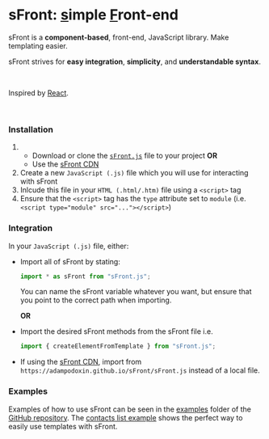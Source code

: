 # sFront: <ins>s</ins>imple <ins>F</ins>ront-end

sFront is a **component-based**, front-end, JavaScript library. Make templating easier.

sFront strives for **easy integration**, **simplicity**, and **understandable syntax**.

<br>

Inspired by [React](https://github.com/facebook/react).

<br>

### Installation

1.  - Download or clone the [`sFront.js`](https://github.com/AdamPodoxin/sFront/blob/master/sFront.js) file to your project
      **OR**
    - Use the [sFront CDN](https://adampodoxin.github.io/sFront/sFront.js)
2.  Create a new `JavaScript (.js)` file which you will use for interacting with sFront
3.  Inlcude this file in your `HTML (.html/.htm)` file using a `<script>` tag
4.  Ensure that the `<script>` tag has the `type` attribute set to `module` (i.e. `<script type="module" src="..."></script>`)

### Integration

In your `JavaScript (.js)` file, either:

- Import all of sFront by stating:

  ```javascript
  import * as sFront from "sFront.js";
  ```

  You can name the sFront variable whatever you want, but ensure that you point to the correct path when importing.

  **OR**

- Import the desired sFront methods from the sFront file
  i.e.

  ```javascript
  import { createElementFromTemplate } from "sFront.js";
  ```

- If using the [sFront CDN](https://adampodoxin.github.io/sFront/sFront.js), import from `https://adampodoxin.github.io/sFront/sFront.js` instead of a local file.

### Examples

Examples of how to use sFront can be seen in the [examples](https://github.com/AdamPodoxin/sFront/tree/master/examples) folder of the [GitHub repository](https://github.com/AdamPodoxin/sFront). The [contacts list example](https://github.com/AdamPodoxin/sFront/tree/master/examples/contactList) shows the perfect way to easily use templates with sFront.
